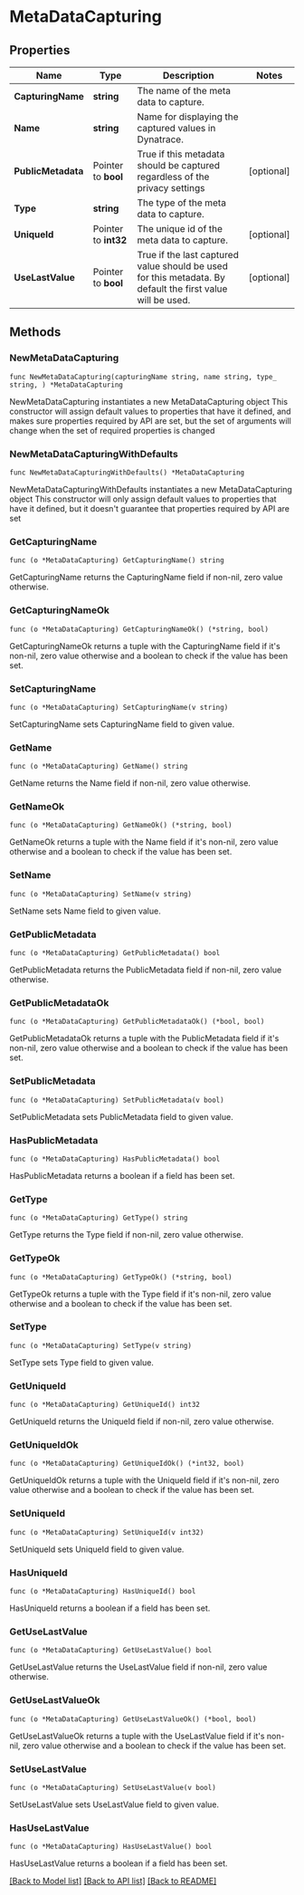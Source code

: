 # MetaDataCapturing

## Properties

Name | Type | Description | Notes
------------ | ------------- | ------------- | -------------
**CapturingName** | **string** | The name of the meta data to capture. | 
**Name** | **string** | Name for displaying the captured values in Dynatrace. | 
**PublicMetadata** | Pointer to **bool** | True if this metadata should be captured regardless of the privacy settings | [optional] 
**Type** | **string** | The type of the meta data to capture. | 
**UniqueId** | Pointer to **int32** | The unique id of the meta data to capture. | [optional] 
**UseLastValue** | Pointer to **bool** | True if the last captured value should be used for this metadata. By default the first value will be used. | [optional] 

## Methods

### NewMetaDataCapturing

`func NewMetaDataCapturing(capturingName string, name string, type_ string, ) *MetaDataCapturing`

NewMetaDataCapturing instantiates a new MetaDataCapturing object
This constructor will assign default values to properties that have it defined,
and makes sure properties required by API are set, but the set of arguments
will change when the set of required properties is changed

### NewMetaDataCapturingWithDefaults

`func NewMetaDataCapturingWithDefaults() *MetaDataCapturing`

NewMetaDataCapturingWithDefaults instantiates a new MetaDataCapturing object
This constructor will only assign default values to properties that have it defined,
but it doesn't guarantee that properties required by API are set

### GetCapturingName

`func (o *MetaDataCapturing) GetCapturingName() string`

GetCapturingName returns the CapturingName field if non-nil, zero value otherwise.

### GetCapturingNameOk

`func (o *MetaDataCapturing) GetCapturingNameOk() (*string, bool)`

GetCapturingNameOk returns a tuple with the CapturingName field if it's non-nil, zero value otherwise
and a boolean to check if the value has been set.

### SetCapturingName

`func (o *MetaDataCapturing) SetCapturingName(v string)`

SetCapturingName sets CapturingName field to given value.


### GetName

`func (o *MetaDataCapturing) GetName() string`

GetName returns the Name field if non-nil, zero value otherwise.

### GetNameOk

`func (o *MetaDataCapturing) GetNameOk() (*string, bool)`

GetNameOk returns a tuple with the Name field if it's non-nil, zero value otherwise
and a boolean to check if the value has been set.

### SetName

`func (o *MetaDataCapturing) SetName(v string)`

SetName sets Name field to given value.


### GetPublicMetadata

`func (o *MetaDataCapturing) GetPublicMetadata() bool`

GetPublicMetadata returns the PublicMetadata field if non-nil, zero value otherwise.

### GetPublicMetadataOk

`func (o *MetaDataCapturing) GetPublicMetadataOk() (*bool, bool)`

GetPublicMetadataOk returns a tuple with the PublicMetadata field if it's non-nil, zero value otherwise
and a boolean to check if the value has been set.

### SetPublicMetadata

`func (o *MetaDataCapturing) SetPublicMetadata(v bool)`

SetPublicMetadata sets PublicMetadata field to given value.

### HasPublicMetadata

`func (o *MetaDataCapturing) HasPublicMetadata() bool`

HasPublicMetadata returns a boolean if a field has been set.

### GetType

`func (o *MetaDataCapturing) GetType() string`

GetType returns the Type field if non-nil, zero value otherwise.

### GetTypeOk

`func (o *MetaDataCapturing) GetTypeOk() (*string, bool)`

GetTypeOk returns a tuple with the Type field if it's non-nil, zero value otherwise
and a boolean to check if the value has been set.

### SetType

`func (o *MetaDataCapturing) SetType(v string)`

SetType sets Type field to given value.


### GetUniqueId

`func (o *MetaDataCapturing) GetUniqueId() int32`

GetUniqueId returns the UniqueId field if non-nil, zero value otherwise.

### GetUniqueIdOk

`func (o *MetaDataCapturing) GetUniqueIdOk() (*int32, bool)`

GetUniqueIdOk returns a tuple with the UniqueId field if it's non-nil, zero value otherwise
and a boolean to check if the value has been set.

### SetUniqueId

`func (o *MetaDataCapturing) SetUniqueId(v int32)`

SetUniqueId sets UniqueId field to given value.

### HasUniqueId

`func (o *MetaDataCapturing) HasUniqueId() bool`

HasUniqueId returns a boolean if a field has been set.

### GetUseLastValue

`func (o *MetaDataCapturing) GetUseLastValue() bool`

GetUseLastValue returns the UseLastValue field if non-nil, zero value otherwise.

### GetUseLastValueOk

`func (o *MetaDataCapturing) GetUseLastValueOk() (*bool, bool)`

GetUseLastValueOk returns a tuple with the UseLastValue field if it's non-nil, zero value otherwise
and a boolean to check if the value has been set.

### SetUseLastValue

`func (o *MetaDataCapturing) SetUseLastValue(v bool)`

SetUseLastValue sets UseLastValue field to given value.

### HasUseLastValue

`func (o *MetaDataCapturing) HasUseLastValue() bool`

HasUseLastValue returns a boolean if a field has been set.


[[Back to Model list]](../README.md#documentation-for-models) [[Back to API list]](../README.md#documentation-for-api-endpoints) [[Back to README]](../README.md)


